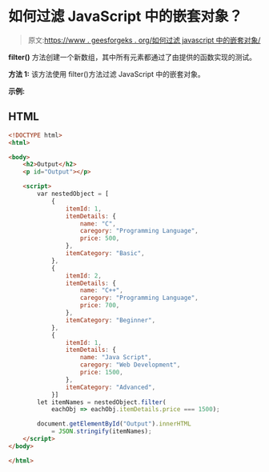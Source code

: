 # 如何过滤 JavaScript 中的嵌套对象？

> 原文:[https://www . geesforgeks . org/如何过滤 javascript 中的嵌套对象/](https://www.geeksforgeeks.org/how-to-filter-nested-objects-in-javascript/)

**filter()** 方法创建一个新数组，其中所有元素都通过了由提供的函数实现的测试。

**方法 1:** 该方法使用 filter()方法过滤 JavaScript 中的嵌套对象。

**示例:**

## HTML

```html
<!DOCTYPE html>
<html>

<body>
    <h2>Output</h2>
    <p id="Output"></p>

    <script>
        var nestedObject = [
            {
                itemId: 1,
                itemDetails: {
                    name: "C",
                    caregory: "Programming Language",
                    price: 500,
                },
                itemCategory: "Basic",
            },
            {
                itemId: 2,
                itemDetails: {
                    name: "C++",
                    caregory: "Programming Language",
                    price: 700,
                },
                itemCategory: "Beginner",
            },
            {
                itemId: 1,
                itemDetails: {
                    name: "Java Script",
                    caregory: "Web Development",
                    price: 1500,
                },
                itemCategory: "Advanced",
            }]
        let itemNames = nestedObject.filter(
            eachObj => eachObj.itemDetails.price === 1500);

        document.getElementById("Output").innerHTML
            = JSON.stringify(itemNames);
    </script>
</body>

</html>
```